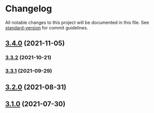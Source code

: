 # Changelog

All notable changes to this project will be documented in this file. See [standard-version](https://github.com/conventional-changelog/standard-version) for commit guidelines.

## [3.4.0](https://github.com/iusmob/AdKleinSDK/compare/v3.3.2...v3.4.0) (2021-11-05)

### [3.3.2](https://github.com/iusmob/AdKleinSDK/compare/v3.3.1...v3.3.2) (2021-10-21)

### [3.3.1](https://github.com/iusmob/AdKleinSDK/compare/v3.2.0...v3.3.1) (2021-09-29)

## [3.2.0](https://github.com/iusmob/AdKleinSDK/compare/v3.1.0...v3.2.0) (2021-08-31)

## [3.1.0](https://github.com/iusmob/AdKleinSDK/compare/v3.0.1...v3.1.0) (2021-07-30)

